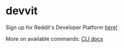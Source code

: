 # devvit

Sign up for Reddit's Developer Platform [here!](https://developers.reddit.com)

More on available commands: [CLI docs](https://developers.reddit.com/docs/cli/help)
